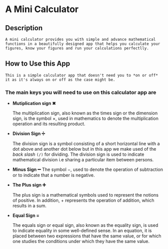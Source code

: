 # A Mini Calculator

## Description

    A mini calculator provides you with simple and advance mathematical functions in a beautifully designed app that helps you calculate your figures, know your figures and run your calculations perfectlly.

## How to Use this App
    This is a simple calculator app that doesn't need you to *on or off* it as it's always on or off as the case might be.

### The main keys you will need to use on this calculator app are

- **Mutiplication sign ✖**

    The multiplication sign, also known as the times sign or the dimension sign, is the symbol ×, used in mathematics to denote the multiplication operation and its resulting product.


- **Division Sign ➗**

    The division sign is a symbol consisting of a short horizontal line with a dot above and another dot below but in this app we make used of the *back slash* `(/)` for dividing. The division sign is used to indicate mathematical division i.e sharing a particular item between persons.

- **Minus Sign ➖**
    The symbol −, used to denote the operation of subtraction or to indicate that a number is negative.

- **The Plus sign ➕**

    The plus sign is a mathematical symbols used to represent the notions of positive. In addition, + represents the operation of addition, which results in a sum.

* **Equal Sign =**

    The equals sign or equal sign, also known as the equality sign, is used to indicate equality in some well-defined sense. In an equation, it is placed between two expressions that have the same value, or for which one studies the conditions under which they have the same value.


